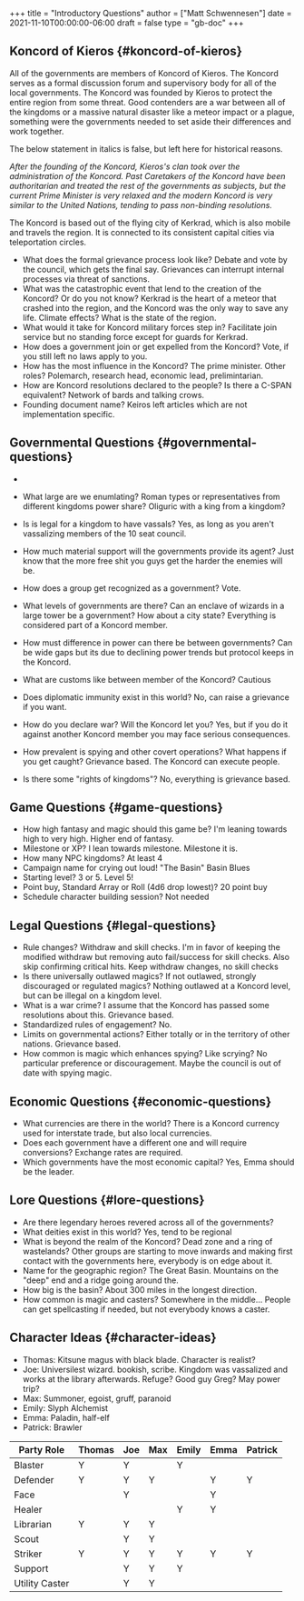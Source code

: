 +++
title = "Introductory Questions"
author = ["Matt Schwennesen"]
date = 2021-11-10T00:00:00-06:00
draft = false
type = "gb-doc"
+++

## Koncord of Kieros {#koncord-of-kieros}

All of the governments are members of Koncord of Kieros. The Koncord
serves as a formal discussion forum and supervisory body for all of the
local governments. The Koncord was founded by Kieros to protect the
entire region from some threat. Good contenders are a war between all of
the kingdoms or a massive natural disaster like a meteor impact or a
plague, something were the governments needed to set aside their
differences and work together.

The below statement in italics is false, but left here for historical
reasons.

_After the founding of the Koncord, Kieros's clan took over the administration_
_of the Koncord. Past Caretakers of the Koncord have been authoritarian and_
_treated the rest of the governments as subjects, but the current Prime Minister_
_is very relaxed and the modern Koncord is very similar to the United Nations,_
_tending to pass non-binding resolutions._

The Koncord is based out of the flying city of Kerkrad, which is also
mobile and travels the region. It is connected to its consistent capital
cities via teleportation circles.

-   What does the formal grievance process look like? Debate and vote by
    the council, which gets the final say. Grievances can interrupt
    internal processes via threat of sanctions.
-   What was the catastrophic event that lend to the creation of the
    Koncord? Or do you not know? Kerkrad is the heart of a meteor that
    crashed into the region, and the Koncord was the only way to save any
    life. Climate effects? What is the state of the region.
-   What would it take for Koncord military forces step in? Facilitate
    join service but no standing force except for guards for Kerkrad.
-   How does a government join or get expelled from the Koncord? Vote, if
    you still left no laws apply to you.
-   How has the most influence in the Koncord? The prime minister. Other
    roles? Polemarch, research head, economic lead, prelimintarian.
-   How are Koncord resolutions declared to the people? Is there a C-SPAN
    equivalent? Network of bards and talking crows.
-   Founding document name? Keiros left articles which are not
    implementation specific.


## Governmental Questions {#governmental-questions}

-

-   What large are we enumlating? Roman types or representatives from
    different kingdoms power share? Oliguric with a king from a kingdom?
-   Is is legal for a kingdom to have vassals? Yes, as long as you aren't
    vassalizing members of the 10 seat council.
-   How much material support will the governments provide its agent? Just
    know that the more free shit you guys get the harder the enemies will
    be.
-   How does a group get recognized as a government? Vote.
-   What levels of governments are there? Can an enclave of wizards in a
    large tower be a government? How about a city state? Everything is
    considered part of a Koncord member.
-   How must difference in power can there be between governments? Can be
    wide gaps but its due to declining power trends but protocol keeps in
    the Koncord.
-   What are customs like between member of the Koncord? Cautious
-   Does diplomatic immunity exist in this world? No, can raise a
    grievance if you want.
-   How do you declare war? Will the Koncord let you? Yes, but if you do
    it against another Koncord member you may face serious consequences.
-   How prevalent is spying and other covert operations? What happens if
    you get caught? Grievance based. The Koncord can execute people.
-   Is there some "rights of kingdoms"? No, everything is grievance based.


## Game Questions {#game-questions}

-   How high fantasy and magic should this game be? I'm leaning towards
    high to very high. Higher end of fantasy.
-   Milestone or XP? I lean towards milestone. Milestone it is.
-   How many NPC kingdoms? At least 4
-   Campaign name for crying out loud! "The Basin" Basin Blues
-   Starting level? 3 or 5. Level 5!
-   Point buy, Standard Array or Roll (4d6 drop lowest)? 20 point buy
-   Schedule character building session? Not needed


## Legal Questions {#legal-questions}

-   Rule changes? Withdraw and skill checks. I'm in favor of keeping the
    modified withdraw but removing auto fail/success for skill checks.
    Also skip confirming critical hits. Keep withdraw changes, no skill
    checks
-   Is there universally outlawed magics? If not outlawed, strongly
    discouraged or regulated magics? Nothing outlawed at a Koncord level,
    but can be illegal on a kingdom level.
-   What is a war crime? I assume that the Koncord has passed some
    resolutions about this. Grievance based.
-   Standardized rules of engagement? No.
-   Limits on governmental actions? Either totally or in the territory of
    other nations. Grievance based.
-   How common is magic which enhances spying? Like scrying? No particular
    preference or discouragement. Maybe the council is out of date with
    spying magic.


## Economic Questions {#economic-questions}

-   What currencies are there in the world? There is a Koncord currency
    used for interstate trade, but also local currencies.
-   Does each government have a different one and will require
    conversions? Exchange rates are required.
-   Which governments have the most economic capital? Yes, Emma should be
    the leader.


## Lore Questions {#lore-questions}

-   Are there legendary heroes revered across all of the governments?
-   What deities exist in this world? Yes, tend to be regional
-   What is beyond the realm of the Koncord? Dead zone and a ring of
    wastelands? Other groups are starting to move inwards and making first
    contact with the governments here, everybody is on edge about it.
-   Name for the geographic region? The Great Basin. Mountains on the
    "deep" end and a ridge going around the.
-   How big is the basin? About 300 miles in the longest direction.
-   How common is magic and casters? Somewhere in the middle... People can
    get spellcasting if needed, but not everybody knows a caster.


## Character Ideas {#character-ideas}

-   Thomas: Kitsune magus with black blade. Character is realist?
-   Joe: Universilest wizard. bookish, scribe. Kingdom was vassalized and
    works at the library afterwards. Refuge? Good guy Greg? May power
    trip?
-   Max: Summoner, egoist, gruff, paranoid
-   Emily: Slyph Alchemist
-   Emma: Paladin, half-elf
-   Patrick: Brawler

| Party Role     | Thomas | Joe | Max | Emily | Emma | Patrick |
|----------------|--------|-----|-----|-------|------|---------|
| Blaster        | Y      | Y   |     | Y     |      |         |
| Defender       | Y      | Y   | Y   |       | Y    | Y       |
| Face           |        | Y   |     |       | Y    |         |
| Healer         |        |     |     | Y     | Y    |         |
| Librarian      | Y      | Y   | Y   |       |      |         |
| Scout          |        | Y   | Y   |       |      |         |
| Striker        | Y      | Y   | Y   | Y     | Y    | Y       |
| Support        |        | Y   | Y   | Y     |      |         |
| Utility Caster |        | Y   | Y   |       |      |         |
